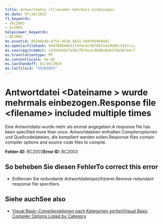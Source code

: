 ```yaml
---
title: Antwortdatei <filename> mehrmals einbezogen.
ms.date: 07/20/2015
f1_keywords:
- vbc2003
- bc2003
helpviewer_keywords:
- BC2003
ms.assetid: 05240edd-e753-453b-b831-569f669d94d2
ms.openlocfilehash: 944708640e31f4fdc4c587b651424b60c3167ccc
ms.sourcegitcommit: 14355b4b2fe5bcf874cac96d0a9e6376b567e4c7
ms.translationtype: MT
ms.contentlocale: de-DE
ms.lasthandoff: 01/30/2019
ms.locfileid: "55261655"
---
```

# <a name="response-file-filename-included-multiple-times"></a><span data-ttu-id="00575-102">Antwortdatei \<Dateiname > wurde mehrmals einbezogen.</span><span class="sxs-lookup"><span data-stu-id="00575-102">Response file \<filename> included multiple times</span></span>
<span data-ttu-id="00575-103">Eine Antwortdatei wurde mehr als einmal angegeben.</span><span class="sxs-lookup"><span data-stu-id="00575-103">A response file has been specified more than once.</span></span> <span data-ttu-id="00575-104">Antwortdateien enthalten Compileroptionen und Quellcodedateien, die kompiliert werden sollen.</span><span class="sxs-lookup"><span data-stu-id="00575-104">Response files contain compiler options and source code files to compile.</span></span>  
  
 <span data-ttu-id="00575-105">**Fehler-ID:** BC2003</span><span class="sxs-lookup"><span data-stu-id="00575-105">**Error ID:** BC2003</span></span>  
  
## <a name="to-correct-this-error"></a><span data-ttu-id="00575-106">So beheben Sie diesen Fehler</span><span class="sxs-lookup"><span data-stu-id="00575-106">To correct this error</span></span>  
  
-   <span data-ttu-id="00575-107">Entfernen Sie redundante Antwortdateispezifizierer.</span><span class="sxs-lookup"><span data-stu-id="00575-107">Remove redundant response file specifiers.</span></span>  
  
## <a name="see-also"></a><span data-ttu-id="00575-108">Siehe auch</span><span class="sxs-lookup"><span data-stu-id="00575-108">See also</span></span>
- [<span data-ttu-id="00575-109">Visual Basic-Compileroptionen nach Kategorien sortiert</span><span class="sxs-lookup"><span data-stu-id="00575-109">Visual Basic Compiler Options Listed by Category</span></span>](../../visual-basic/reference/command-line-compiler/compiler-options-listed-by-category.md)
